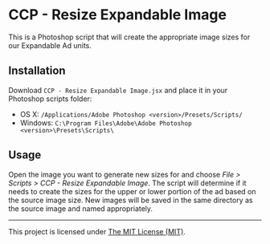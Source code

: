 CCP - Resize Expandable Image
=============================

This is a Photoshop script that will create the appropriate image sizes for our
Expandable Ad units.

Installation
------------
Download `CCP - Resize Expandable Image.jsx` and place it in your Photoshop
scripts folder:

- OS X: `/Applications/Adobe Photoshop <version>/Presets/Scripts/`
- Windows: `C:\Program Files\Adobe\Adobe Photoshop <version>\Presets\Scripts\`

Usage
-----

Open the image you want to generate new sizes for and choose *File > Scripts >
CCP - Resize Expandable Image*. The script will determine if it needs to create the sizes
for the upper or lower portion of the ad based on the source image size. New images will be saved in the same directory as the source image and named appropriately.

---
This project is licensed under [The MIT License (MIT)](https://raw.github.com/theadvocate/ccp-resize-expandable-image/master/LICENSE).
